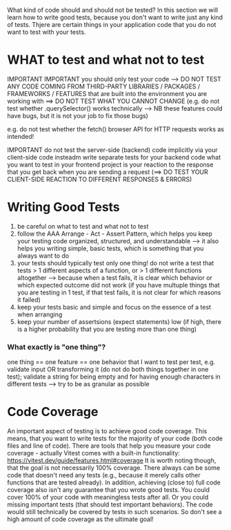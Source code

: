 What kind of code should and should not be tested? In this section we will learn how to write good tests, because you don't want to write just any kind of tests.
Thjere are certain things in your application code that you do not want to test with your tests.


# WHAT to test and what not to test
IMPORTANT IMPORTANT you should only test your code --> DO NOT TEST ANY CODE COMING FROM THIRD-PARTY LIBRARIES / PACKAGES / FRAMEWORKS / FEATURES that are built into the environment you are working with ==> DO NOT TEST WHAT YOU CANNOT CHANGE (e.g. do not test whether .querySelector() works technically --> NB these features could have bugs, but it is not your job to fix those bugs)

e.g. do not test whether the fetch() browser API for HTTP requests works as intended!

IMPORTANT do not test the server-side (backend) code implicitly via your client-side code
insteadm write separate tests for your backend code
what you want to test in your frontend project is your reaction to the response that you get back when you are sending a request (==> DO TEST YOUR CLIENT-SIDE REACTION TO DIFFERENT RESPONSES & ERRORS)

# Writing Good Tests
1. be careful on what to test and what not to test
2. follow the AAA Arrange - Act - Assert Pattern, which helps you keep your testing code organized, structured, and understandable --> it also helps you writing simple, basic tests, which is something that you always want to do
3. your tests should typically test only one thing! do not write a test that tests > 1 different aspects of a function, or > 1 different functions altogether --> because when a test fails, it is clear which behavior or which expected outcome did not work (if you have multuple things that you are testing in 1 test, if that test fails, it is not clear for which reasons it failed)
4. keep your tests basic and simple and focus on the essence of a test when arranging
5. keep your number of assertsions (expect statements) low (if high, there is a higher probability that you are testing more than one thing)

### What exactly is "one thing"?
one thing == one feature == one behavior that I want to test per test, e.g. validate input OR transforming it (do not do both things together in one test); validate a string for being empty and for having enough characters in different tests --> try to be as granular as possible

# Code Coverage
An important aspect of testing is to achieve good code coverage. This means, that you want to write tests for the majority of your code (both code files and line of code).
There are tools that help you measure your code coverage - actually Vitest comes with a built-in functionality: https://vitest.dev/guide/features.html#coverage
It is worth noting though, that the goal is not necessarily 100% coverage. There always can be some code that doesn't need any tests (e.g., because it merely calls other functions that are tested already).
In addition, achieving (close to) full code coverage also isn't any guarantee that you wrote good tests. You could cover 100% of your code with meaningless tests after all. Or you could missing important tests (that should test important behaviors). The code would still technically be covered by tests in such scenarios.
So don't see a high amount of code coverage as the ultimate goal!